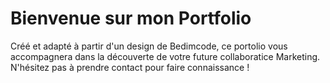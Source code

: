 # Bienvenue sur mon Portfolio

Créé et adapté à partir d'un design de Bedimcode, ce portolio vous accompagnera dans la découverte de votre future collaboratice Marketing. 
N'hésitez pas à prendre contact pour faire connaissance ! 
